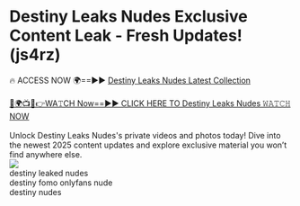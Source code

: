 # Destiny Leaks Nudes Exclusive Content Leak - Fresh Updates! (js4rz)

🔥 ACCESS NOW 🌍==►► <a href="https://tinyurl.com/2mz8nhtm" rel="nofollow">Destiny Leaks Nudes Latest Collection</a>
<br><br>
[🔴🌍📺📱👉WA𝚃CH Now==►► CLICK HERE TO Destiny Leaks Nudes 𝚆𝙰𝚃𝙲𝙷 NOW](https://tinyurl.com/2mz8nhtm)
<br><br>
Unlock Destiny Leaks Nudes's private videos and photos today! Dive into the newest 2025 content updates and explore exclusive material you won’t find anywhere else.
<br>
<a href="https://tinyurl.com/2mz8nhtm" rel="nofollow" data-target="animated-image.originalLink"><img src="https://camo.githubusercontent.com/8a4f000d20f83aca3bf7ec5f350d767afa0574a8a352519fd8cfa583a6f93a33/68747470733a2f2f692e696d6775722e636f6d2f644a486b345a712e676966" data-canonical-src="https://i.imgur.com/dJHk4Zq.gif" style="max-width: 100%; display: inline-block;" data-target="animated-image.originalImage"></a>
<br>
destiny leaked nudes<br>
destiny fomo onlyfans nude<br>
destiny nudes